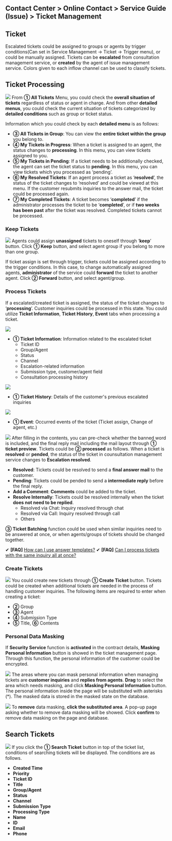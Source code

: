 ## Contact Center > Online Contact > Service Guide (Issue) > Ticket Management

## Ticket
Escalated tickets could be assigned to groups or agents by trigger conditions(Can set in Service Management → Ticket → Trigger menu), or could be manually assigned.
Tickets can be **escalated** from consultation management service, or **created** by the agent of issue management service. 
Colors given to each inflow channel can be used to classify tickets.

## Ticket Processing
![](http://static.toastoven.net/prod_contact_center/4.1.1-(1)_im_en.png)
From **① All Tickets** Menu, you could check the **overall situation of tickets** regardless of status or agent in charge. And from other **detailed menus**, you could check the current situation of tickets categorized by **detailed conditions** such as group or ticket status.

Information which you could check by each **detailed menu** is as follows:

- **③ All Tickets in Group**: You can view the **entire ticket within the group** you belong to.
- **④ My Tickets in Progress**: When a ticket is assigned to an agent, the status changes to **processing**. In this menu, you can view tickets assigned to you.
- **⑤ My Tickets in Pending**: If a ticket needs to be additionally checked, the agent can set the ticket status to **pending**. In this menu, you can view tickets which you processed as ‘pending’.
- **⑥ My Resolved Tickets**: If an agent process a ticket as ‘**resolved**’, the status of the ticket changes to ‘resolved’ and could be viewed at this menu. If the customer resubmits inquiries to the answer mail, the ticket could be processed again.
- **⑦ My Completed Tickets**: A ticket becomes ‘**completed**’ if the administrator processes the ticket to be ‘**completed**’, or if **two weeks has been past** after the ticket was resolved. Completed tickets cannot be processed.

### Keep Tickets
![](http://static.toastoven.net/prod_contact_center/4.1.2-(1)_im_en.png)
Agents could assign **unassigned** tickets to oneself through ‘**keep**’ button. Click **① Keep** button, and select agent group if you belong to more than one group.

If ticket assign is set through trigger, tickets could be assigned according to the trigger conditions. In this case, to change automatically assigned agents, **administrator** of the service could **forward** the ticket to another agent. Click **② Forward** button, and select agent/group.

### Process Tickets
If a escalated/created ticket is assigned, the status of the ticket changes to ‘**processing**’. Customer inquiries could be processed in this state.
You could utilize **Ticket Information**, **Ticket History**, **Event** tabs when processing a ticket.

![](http://static.toastoven.net/prod_contact_center/4.1.2-(2)_im_1_en.png)

-	**① Ticket Information**: Information related to the escalated ticket
      - Ticket ID
      - Group/Agent
      - Status
      - Channel
      - Escalation-related information
      - Submission type, customer/agent field
      - Consultation processing history

![](http://static.toastoven.net/prod_contact_center/4.1.2-(3)_im_en.png)

-	**① Ticket History**: Details of the customer's previous escalated inquiries

![](http://static.toastoven.net/prod_contact_center/4.1.2-(4)_im_en.png)

-	**① Event**: Occurred events of the ticket (Ticket assign, Change of agent, etc.)

![](http://static.toastoven.net/prod_contact_center/4.1.2.-(5)_im_1_en.png)
After filling in the contents, you can pre-check whether the banned word is included, and the final reply mail including the mail layout through **① ticket preview**.
Tickets could be **② processed** as follows. When a ticket is **resolved** or **pended**, the status of the ticket in counsultation management service changes to **Escalation resolved**. 

- **Resolved**: Tickets could be resolved to send a **final answer mail** to the customer.
- **Pending**: Tickets could be pended to send a **intermediate reply** before the final reply.
- **Add a Comment**: **Comments** could be added to the ticket. 
- **Resolve Internally**: Tickets could be resolved internally when the ticket **does not need to be replied**.
    - Resolved via Chat: Inquiry resolved through chat
    - Resolved via Call: Inquiry resolved through call
    - Others

**③ Ticket Batching** function could be used when similar inquiries need to be answered at once, or when agents/groups of tickets should be changed together.

✔ **\[FAQ]** [How can I use answer templates?](https://nhn-contact.oc.toast.com/oceng/hc/article/122/)
✔ **\[FAQ]** [Can I process tickets with the same inquiry all at once?](https://nhn-contact.oc.toast.com/oceng/hc/article/121/)

### Create Tickets
![](http://static.toastoven.net/prod_contact_center/4.1.2-(6)_im_en.png)
You could create new tickets through **① Create Ticket** button. Tickets could be created when additional tickets are needed in the process of handling customer inquiries.
The following items are required to enter when creating a ticket:

- **②** Group
- **③** Agent
- **④** Submission Type
- **⑤** Title, **⑥** Contents

### Personal Data Masking
If **Security Service** function is **activated** in the contract details, **Masking Personal Information** button is showed in the ticket management page.
Through this function, the personal information of the customer could be encrypted.

![](http://static.toastoven.net/prod_contact_center/masking_1.gif)
The areas where you can mask personal information when managing tickets are **customer inquiries** and **replies from agents**.
**Drag** to select the area which needs masking, and click **Masking Personal Information** button. The personal information inside the page will be substituted with asterisks (\*). The masked data is stored in the masked state on the database.

![](http://static.toastoven.net/prod_contact_center/masking_2.gif)
To **remove** data masking, **click the substituted area**. A pop-up page asking whether to remove data masking will be showed. 
Click **confirm** to remove data masking on the page and database.

## Search Tickets
![](http://static.toastoven.net/prod_contact_center/4.1.3-(1)_1_im_en.png)
If you click the **① Search Ticket** button in top of the ticket list, conditions of searching tickets will be displayed. The conditions are as follows.

- **Created Time**
- **Priority**
- **Ticket ID**
- **Title**
- **Group/Agent**
- **Status**
- **Channel**
- **Submission Type**
- **Processing Type**
- **Name**
- **ID**
- **Email**
- **Phone**
